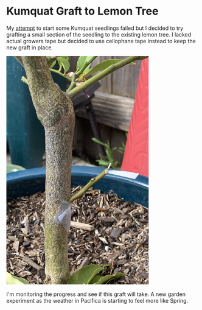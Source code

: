 # Kumquat Graft to Lemon Tree
My [attempt](#02024/12-19) to start some Kumquat seedlings
failed but I decided to try grafting a small section of the 
seedling to the existing lemon tree. I lacked actual growers
tape but decided to use cellophane tape instead to keep the
new graft in place.

![Kumquat graft on lemon tree](img/02025-02-16-kumquat-graft.png)

I'm monitoring the progress and see if this graft will take. A 
new garden experiment as the weather in Pacifica is starting to 
feel more like Spring.
